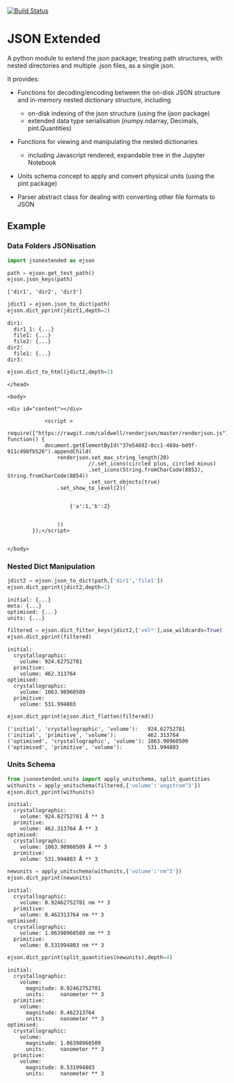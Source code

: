 
[![Build Status](https://travis-ci.org/chrisjsewell/jsonextended.svg?branch=master)](https://travis-ci.org/chrisjsewell/jsonextended)


# JSON Extended

A python module to extend the json package; treating path structures, with nested directories and multiple .json files, as a single json.

It provides:

- Functions for decoding/encoding between the on-disk JSON structure and in-memory nested dictionary structure, including

    - on-disk indexing of the json structure (using the ijson package)
    - extended data type serialisation (numpy.ndarray, Decimals, pint.Quantities) 

- Functions for viewing and manipulating the nested dictionaries

    - including Javascript rendered, expandable tree in the Jupyter Notebook

- Units schema concept to apply and convert physical units (using the pint package)

- Parser abstract class for dealing with converting other file formats to JSON


## Example

### Data Folders JSONisation


```python
import jsonextended as ejson

path = ejson.get_test_path()
ejson.json_keys(path)
```




    ['dir1', 'dir2', 'dir3']




```python
jdict1 = ejson.json_to_dict(path)
ejson.dict_pprint(jdict1,depth=2)
```

    dir1: 
      dir1_1: {...}
      file1: {...}
      file2: {...}
    dir2: 
      file1: {...}
    dir3: 



```python
ejson.dict_to_html(jdict2,depth=2)
```

<html>
    <head>
        <meta charset="UTF-8">
<script src="https://cdnjs.cloudflare.com/ajax/libs/require.js/2.1.10/require.min.js"></script>
<script src="https://cdnjs.cloudflare.com/ajax/libs/jquery/2.0.3/jquery.min.js"></script>
		<title>Example JSON JavaScript Representation</title>

    </head>
    
    <body>
		
	<div id="content"></div>	
		
<style type="text/css">
    .renderjson a              { text-decoration: none; }
    .renderjson .disclosure    { color: red;
                                 font-size: 125%; }
    .renderjson .syntax        { color: darkgrey; }
    .renderjson .string        { color: black; }
    .renderjson .number        { color: black; }
    .renderjson .boolean       { color: purple; }
    .renderjson .key           { color: royalblue; }
    .renderjson .keyword       { color: orange; }
    .renderjson .object.syntax { color: lightseagreen; }
    .renderjson .array.syntax  { color: lightseagreen; }
    </style><div id="37e54692-0cc1-469a-bd9f-911c498fb526" style="max-height: 600px; width:100%%;"></div>
                <script >
            require(["https://rawgit.com/caldwell/renderjson/master/renderjson.js"], function() {
                document.getElementById("37e54692-0cc1-469a-bd9f-911c498fb526").appendChild(
                    renderjson.set_max_string_length(20)
                              //.set_icons(circled plus, circled minus)
                              .set_icons(String.fromCharCode(8853), String.fromCharCode(8854))
                              .set_sort_objects(true)
					.set_show_to_level(2)(


						{'a':1,'b':2}
					
					
					))
            });</script>

		
    </body>
</html>


### Nested Dict Manipulation


```python
jdict2 = ejson.json_to_dict(path,['dir1','file1'])
ejson.dict_pprint(jdict2,depth=1)
```

    initial: {...}
    meta: {...}
    optimised: {...}
    units: {...}



```python
filtered = ejson.dict_filter_keys(jdict2,['vol*'],use_wildcards=True)
ejson.dict_pprint(filtered)
```

    initial: 
      crystallographic: 
        volume: 924.62752781
      primitive: 
        volume: 462.313764
    optimised: 
      crystallographic: 
        volume: 1063.98960509
      primitive: 
        volume: 531.994803



```python
ejson.dict_pprint(ejson.dict_flatten(filtered))
```

    ('initial', 'crystallographic', 'volume'):   924.62752781
    ('initial', 'primitive', 'volume'):          462.313764
    ('optimised', 'crystallographic', 'volume'): 1063.98960509
    ('optimised', 'primitive', 'volume'):        531.994803


### Units Schema


```python
from jsonextended.units import apply_unitschema, split_quantities
withunits = apply_unitschema(filtered,{'volume':'angstrom^3'})
ejson.dict_pprint(withunits)
```

    initial: 
      crystallographic: 
        volume: 924.62752781 Å ** 3
      primitive: 
        volume: 462.313764 Å ** 3
    optimised: 
      crystallographic: 
        volume: 1063.98960509 Å ** 3
      primitive: 
        volume: 531.994803 Å ** 3



```python
newunits = apply_unitschema(withunits,{'volume':'nm^3'})
ejson.dict_pprint(newunits)
```

    initial: 
      crystallographic: 
        volume: 0.92462752781 nm ** 3
      primitive: 
        volume: 0.462313764 nm ** 3
    optimised: 
      crystallographic: 
        volume: 1.06398960509 nm ** 3
      primitive: 
        volume: 0.531994803 nm ** 3



```python
ejson.dict_pprint(split_quantities(newunits),depth=4)
```

    initial: 
      crystallographic: 
        volume: 
          magnitude: 0.92462752781
          units:     nanometer ** 3
      primitive: 
        volume: 
          magnitude: 0.462313764
          units:     nanometer ** 3
    optimised: 
      crystallographic: 
        volume: 
          magnitude: 1.06398960509
          units:     nanometer ** 3
      primitive: 
        volume: 
          magnitude: 0.531994803
          units:     nanometer ** 3

